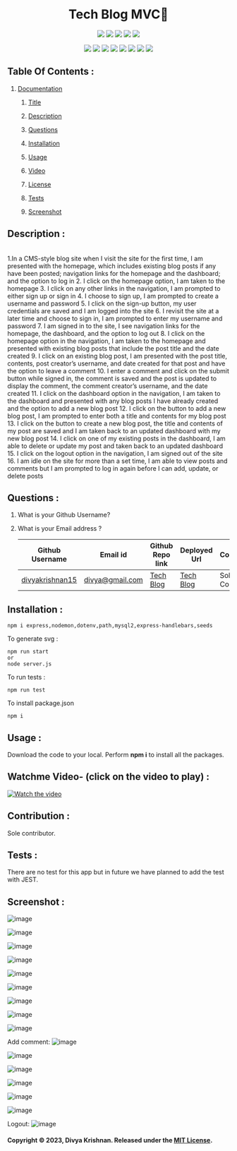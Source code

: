 <!-- # SVG LOGO maker with nodejs ![License: MIT](https://img.shields.io/badge/License-MIT-yellow.svg) 
 [![Node.js](https://img.shields.io/badge/Node.js-43853D?style=for-the-badge&logo=node.js&logoColor=white)](https://nodejs.org/) 
 [![JavaScript](https://img.shields.io/badge/JavaScript-F7DF1E?style=for-the-badge&logo=javascript&logoColor=black)](https://developer.mozilla.org/en-US/docs/Web/JavaScript) 
 [![Inquirer](https://img.shields.io/badge/Inquirer-0d0d0d?style=for-the-badge&logo=inquirer&logoColor=white)](https://www.npmjs.com/package/inquirer) -->

 
<h1 align="center">Tech Blog MVC👋</h1>
  
<p align="center">
    <img src="https://img.shields.io/github/repo-size/divyakrishnan15/TechBlog_mvc" />
    <img src="https://img.shields.io/github/languages/top/divyakrishnan15/TechBlog_mvc"  />
    <img src="https://img.shields.io/github/issues/divyakrishnan15/TechBlog_mvc" />
    <img src="https://img.shields.io/github/last-commit/divyakrishnan15/TechBlog_mvc" >
    <a href="https://github.com/divyakrishnan15"><img src="https://img.shields.io/github/followers/divyakrishnan15?style=social" target="_blank" /></a
</p>
  
<p align="center">
    <img src="https://img.shields.io/badge/Javascript-yellow" />
    <img src="https://img.shields.io/badge/express-handlebars-blue"  />
    <img src="https://img.shields.io/badge/-node.js-green" />
    <img src="https://img.shields.io/badge/-MVC-red" >
    <img src="https://img.shields.io/badge/-sequelize-lightgrey" />
    <img src="https://img.shields.io/badge/-json-orange" />
    <img src="https://img.shields.io/badge/mySQL-blue"  />
    <img src="https://img.shields.io/badge/express.js-green" />
</p>

 ## Table Of Contents : 
 1.  [Documentation](#documentation) 

        1.  [Title](#Title) 

        2.  [Description](#Description) 

        3.  [Questions](#Questions) 

        4.  [Installation](#Installation) 

        5.  [Usage](#Usage) 

        6.  [Video](#Video) 

        7.  [License](#License) 

        8. [Tests](#Tests) 

        9. [Screenshot](#screenshot) 
 
 ## Description :  
 <a name="Description"></a>  
1.In a CMS-style blog site when I visit the site for the first time, I am presented with the homepage, which includes existing blog posts if any have been posted; navigation links for the homepage and the dashboard; and the option to log in
2. I click on the homepage option, I am taken to the homepage
3. I click on any other links in the navigation, I am prompted to either sign up or sign in
4. I choose to sign up, I am prompted to create a username and password
5. I click on the sign-up button, my user credentials are saved and I am logged into the site
6. I revisit the site at a later time and choose to sign in, I am prompted to enter my username and password
7. I am signed in to the site, I see navigation links for the homepage, the dashboard, and the option to log out
8. I click on the homepage option in the navigation, I am taken to the homepage and presented with existing blog posts that include the post title and the date created
9. I click on an existing blog post, I am presented with the post title, contents, post creator’s username, and date created for that post and have the option to leave a comment
10. I enter a comment and click on the submit button while signed in, the comment is saved and the post is updated to display the comment, the comment creator’s username, and the date created
11. I click on the dashboard option in the navigation, I am taken to the dashboard and presented with any blog posts I have already created and the option to add a new blog post
12. I click on the button to add a new blog post, I am prompted to enter both a title and contents for my blog post
13. I click on the button to create a new blog post, the title and contents of my post are saved and I am taken back to an updated dashboard with my new blog post
14. I click on one of my existing posts in the dashboard, I am able to delete or update my post and taken back to an updated dashboard
15. I click on the logout option in the navigation, I am signed out of the site
16. I am idle on the site for more than a set time, I am able to view posts and comments but I am prompted to log in again before I can add, update, or delete posts

 ## Questions :  
 <a name="Questions"></a> 
 1. What is your Github Username? 
 2. What is your Email address ? 
 
    | Github Username  | **Email id** | **Github Repo link** | **Deployed Url** | **Contributor** |
    | --- | --- | --- | --- | --- |
    | [divyakrishnan15](https://github.com/divyakrishnan15) | divya@gmail.com | [Tech Blog](https://github.com/divyakrishnan15/TechBlog_mvc/) | [Tech Blog](https://divyakrishnan15.github.io/TechBlog_mvc/) | Sole Contributor |

 ## Installation :  
 <a name="Installation"></a> 
```shell 
npm i express,nodemon,dotenv,path,mysql2,express-handlebars,seeds
```

To generate svg :
```shell
npm run start 
or
node server.js
 ```

To run tests :
```shell
npm run test
 ```

To install package.json
```shell
npm i
```

 ## Usage :  
 <a name="Usage"></a> 
 Download the code to your local. 
 Perform **npm i** to install all the packages. 
 
   
 ## Watchme Video- (click on the video to play) : 
 <a name="Video"></a> 
 [![Watch the video](https://img.youtube.com/vi/1HmFZtpAr0s/maxresdefault.jpg)](https://youtu.be/1HmFZtpAr0s
 )

 ## Contribution :  
 <a name="License"></a> 
 Sole contributor.

 ## Tests :
 <a name="Tests"></a> 
 There are no test for this app but in future we have planned to add the test with JEST.
 ## Screenshot : 
 <a name="screenshot"></a> 

 ![image](https://github.com/divyakrishnan15/TechBlog_mvc/assets/40469923/17ef1dad-5f8b-45b4-8aaa-217b0237e505)

 ![image](https://github.com/divyakrishnan15/TechBlog_mvc/assets/40469923/b695e686-c975-43a7-a3d2-5467e1e99ff2)

 ![image](https://github.com/divyakrishnan15/TechBlog_mvc/assets/40469923/e49dc7dd-bb57-454b-a108-66e84de1ae48)

 ![image](https://github.com/divyakrishnan15/TechBlog_mvc/assets/40469923/8adb2e60-39d1-40d2-8ac1-a631bf6571c3)

 ![image](https://github.com/divyakrishnan15/TechBlog_mvc/assets/40469923/3fae1063-c871-43bc-814b-e8571fad9a7a)

 ![image](https://github.com/divyakrishnan15/TechBlog_mvc/assets/40469923/5a262311-2bbc-4cb1-8291-67fb1c6a6218)

 ![image](https://github.com/divyakrishnan15/TechBlog_mvc/assets/40469923/ca630aa5-7e38-46e3-9b37-23ccf99dc5d2)

 ![image](https://github.com/divyakrishnan15/TechBlog_mvc/assets/40469923/a0a2c8c0-0167-4ad5-a01f-1d321275f5ed)

 ![image](https://github.com/divyakrishnan15/TechBlog_mvc/assets/40469923/b07da7ed-a553-4518-a21d-f801159ddda0)

Add comment:
 ![image](https://github.com/divyakrishnan15/TechBlog_mvc/assets/40469923/b135c346-1cc6-48fa-8f3e-de01e1d82fe7)

 ![image](https://github.com/divyakrishnan15/TechBlog_mvc/assets/40469923/70e61c12-c93d-449a-b732-9f00308bf73e)

 ![image](https://github.com/divyakrishnan15/TechBlog_mvc/assets/40469923/b1f731b3-d407-42bd-a170-04cfabe02c74)

 ![image](https://github.com/divyakrishnan15/TechBlog_mvc/assets/40469923/3c00b405-706b-4d73-ae35-e9c4e197b6e4)

 ![image](https://github.com/divyakrishnan15/TechBlog_mvc/assets/40469923/694f1243-f2ec-4d88-ab43-9cd0a5207a42)


![image](https://github.com/divyakrishnan15/TechBlog_mvc/assets/40469923/f79c3e81-c2d5-430b-bd35-86a55b99ca86)

Logout:
![image](https://github.com/divyakrishnan15/TechBlog_mvc/assets/40469923/f0e2ec6a-d89f-48c3-a48b-6f2cc84fb940)



























 #### Copyright © 2023, Divya Krishnan. Released under the [MIT License](https://choosealicense.com/licenses/mit/).
